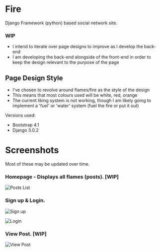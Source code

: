 # Fire
Django Framework (python) based social network site.

### WIP
 - I intend to iterate over page designs to improve as I develop the back-end
 - I am developing the back-end alongside of the front-end in order to keep the design relevant to the purpose of the page
 
## Page Design Style
 - I've chosen to revolve around flames/fire as the style of the design
  - This means that most colours used will be white, red, orange
  - The current liking system is not working, though I am likely going to implement a 'fuel' or 'water' system (fuel the fire or put it     out)

Versions used:

- Bootstrap 4.1
- Django 3.0.2

# Screenshots
Most of these may be updated over time. 

### Homepage - Displays all flames (posts). [WIP]
![Posts List](https://i.imgur.com/c7HoByu.png)

### Sign up & Login.
![Sign up](https://i.imgur.com/KT1scVo.png)

![Login](https://i.imgur.com/S3j6hn3.png)

### View Post. [WIP]

![View Post](https://i.imgur.com/MsJl41v.png)
